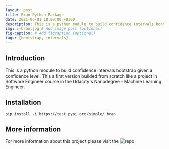 ```yaml
---
layout: post
title: Bran Python Package
date: 2021-06-01 18:00:00 +0300
description: This is a python module to build confidence intervals bootstrap given a confidence level. # (optional)
img: i-bran.jpg # Add image post (optional)
fig-caption: # Add figcaption (optional)
tags: [bootstrap, intervals]
---
```


## Introduction

This is a python module to build confidence intervals bootstrap given a confidence level. This a first version builded from scratch like a project in Software Engineer course in the Udacity's Nanodegree - Machine Learning Engineer.

## Installation

`pip install -i https://test.pypi.org/simple/ bran`

## More information
For more information about this project please visit the ![repo](https://github.com/sebasjp/bran)
